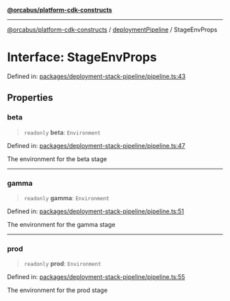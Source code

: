 [**@orcabus/platform-cdk-constructs**](../../../../README.md)

***

[@orcabus/platform-cdk-constructs](../../../../README.md) / [deploymentPipeline](../README.md) / StageEnvProps

# Interface: StageEnvProps

Defined in: [packages/deployment-stack-pipeline/pipeline.ts:43](https://github.com/OrcaBus/platform-cdk-constructs/blob/eb710b2f105d22a64c8abea3b2245773c2378377/packages/deployment-stack-pipeline/pipeline.ts#L43)

## Properties

### beta

> `readonly` **beta**: `Environment`

Defined in: [packages/deployment-stack-pipeline/pipeline.ts:47](https://github.com/OrcaBus/platform-cdk-constructs/blob/eb710b2f105d22a64c8abea3b2245773c2378377/packages/deployment-stack-pipeline/pipeline.ts#L47)

The environment for the beta stage

***

### gamma

> `readonly` **gamma**: `Environment`

Defined in: [packages/deployment-stack-pipeline/pipeline.ts:51](https://github.com/OrcaBus/platform-cdk-constructs/blob/eb710b2f105d22a64c8abea3b2245773c2378377/packages/deployment-stack-pipeline/pipeline.ts#L51)

The environment for the gamma stage

***

### prod

> `readonly` **prod**: `Environment`

Defined in: [packages/deployment-stack-pipeline/pipeline.ts:55](https://github.com/OrcaBus/platform-cdk-constructs/blob/eb710b2f105d22a64c8abea3b2245773c2378377/packages/deployment-stack-pipeline/pipeline.ts#L55)

The environment for the prod stage
